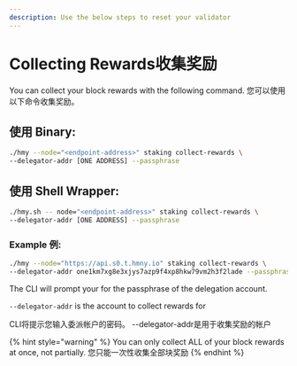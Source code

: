 ```yaml
---
description: Use the below steps to reset your validator
---
```


# Collecting Rewards收集奖励

You can collect your block rewards with the following command. 您可以使用以下命令收集奖励。

## 使用 Binary:

```bash
./hmy --node="<endpoint-address>" staking collect-rewards \
--delegator-addr [ONE ADDRESS] --passphrase
```

## 使用 Shell Wrapper:

```bash
./hmy.sh -- node="<endpoint-address>" staking collect-rewards \
--delegator-addr [ONE ADDRESS] --passphrase
```

### Example 例:

```bash
./hmy --node="https://api.s0.t.hmny.io" staking collect-rewards \
--delegator-addr one1km7xg8e3xjys7azp9f4xp8hkw79vm2h3f2lade --passphrase
```

The CLI will prompt your for the passphrase of the delegation account.

`--delegator-addr` is the account to collect rewards for

CLI将提示您输入委派帐户的密码。 --delegator-addr是用于收集奖励的帐户 

{% hint style="warning" %}
You can only collect ALL of your block rewards at once, not partially. 您只能一次性收集全部块奖励
{% endhint %}

